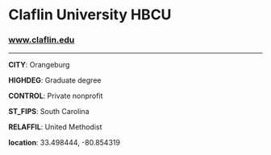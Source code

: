# Claflin University HBCU
### www.claflin.edu
---
**CITY**: Orangeburg

**HIGHDEG**: Graduate degree

**CONTROL**: Private nonprofit

**ST_FIPS**: South Carolina

**RELAFFIL**: United Methodist

**location**: 33.498444, -80.854319